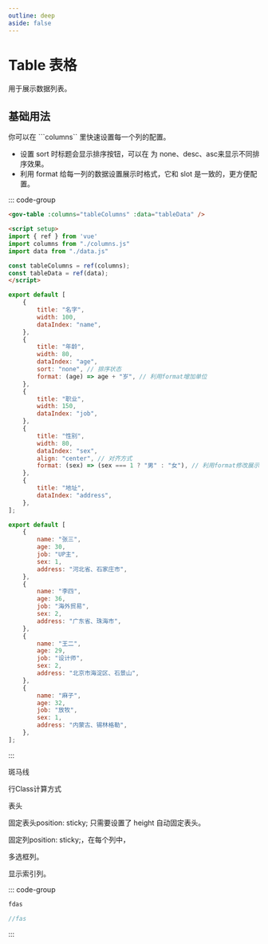 ```yaml
---
outline: deep
aside: false
---
```


<script setup>
import tableBase from "./examples/table/table-base.vue"
</script>

# Table 表格

用于展示数据列表。

## 基础用法

你可以在 ```columns`` 里快速设置每一个列的配置。

+ 设置 sort 时标题会显示排序按钮，可以在 为 none、desc、asc来显示不同排序效果。
+ 利用 format 给每一列的数据设置展示时格式，它和 slot 是一致的，更方便配置。


<tableBase />

::: code-group
```md [template]
<gov-table :columns="tableColumns" :data="tableData" />

<script setup>
import { ref } from 'vue'
import columns from "./columns.js"
import data from "./data.js"

const tableColumns = ref(columns);
const tableData = ref(data);
</script>
```

```js [columns.js]
export default [
	{
		title: "名字",
		width: 100,
		dataIndex: "name",
	},
	{
		title: "年龄",
		width: 80,
		dataIndex: "age",
		sort: "none", // 排序状态
		format: (age) => age + "岁", // 利用format增加单位
	},
	{
		title: "职业",
		width: 150,
		dataIndex: "job",
	},
	{
		title: "性别",
		width: 80,
		dataIndex: "sex",
		align: "center", // 对齐方式
		format: (sex) => (sex === 1 ? "男" : "女"), // 利用format修改展示数据
	},
	{
		title: "地址",
		dataIndex: "address",
	},
];
```

```js [data.js]
export default [
	{
		name: "张三",
		age: 30,
		job: "UP主",
		sex: 1,
		address: "河北省、石家庄市",
	},
	{
		name: "李四",
		age: 36,
		job: "海外贸易",
		sex: 2,
		address: "广东省、珠海市",
	},
	{
		name: "王二",
		age: 29,
		job: "设计师",
		sex: 2,
		address: "北京市海淀区、石景山",
	},
	{
		name: "麻子",
		age: 32,
		job: "放牧",
		sex: 1,
		address: "内蒙古、锡林格勒",
	},
];
```
:::



斑马线

行Class计算方式

表头

固定表头position: sticky;   只需要设置了 height  自动固定表头。

固定列position: sticky;，在每个列中，

多选框列。

显示索引列。


::: code-group
```md [table.vue]
fdas
```

```js [columns.js]
//fas
```
:::
